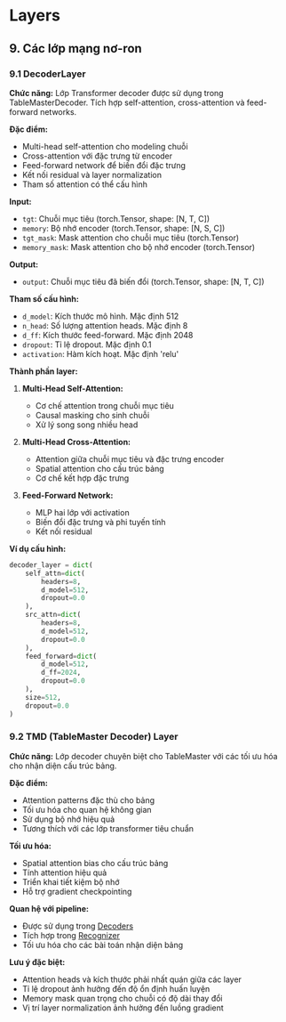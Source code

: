 
# Layers

## 9. Các lớp mạng nơ-ron

### 9.1 DecoderLayer

**Chức năng:** Lớp Transformer decoder được sử dụng trong TableMasterDecoder. Tích hợp self-attention, cross-attention và feed-forward networks.

**Đặc điểm:**
- Multi-head self-attention cho modeling chuỗi
- Cross-attention với đặc trưng từ encoder
- Feed-forward network để biến đổi đặc trưng
- Kết nối residual và layer normalization
- Tham số attention có thể cấu hình

**Input:**
- `tgt`: Chuỗi mục tiêu (torch.Tensor, shape: [N, T, C])
- `memory`: Bộ nhớ encoder (torch.Tensor, shape: [N, S, C])
- `tgt_mask`: Mask attention cho chuỗi mục tiêu (torch.Tensor)
- `memory_mask`: Mask attention cho bộ nhớ encoder (torch.Tensor)

**Output:**
- `output`: Chuỗi mục tiêu đã biến đổi (torch.Tensor, shape: [N, T, C])

**Tham số cấu hình:**
- `d_model`: Kích thước mô hình. Mặc định 512
- `n_head`: Số lượng attention heads. Mặc định 8
- `d_ff`: Kích thước feed-forward. Mặc định 2048
- `dropout`: Tỉ lệ dropout. Mặc định 0.1
- `activation`: Hàm kích hoạt. Mặc định 'relu'

**Thành phần layer:**

1. **Multi-Head Self-Attention:**
   - Cơ chế attention trong chuỗi mục tiêu
   - Causal masking cho sinh chuỗi
   - Xử lý song song nhiều head

2. **Multi-Head Cross-Attention:**
   - Attention giữa chuỗi mục tiêu và đặc trưng encoder
   - Spatial attention cho cấu trúc bảng
   - Cơ chế kết hợp đặc trưng

3. **Feed-Forward Network:**
   - MLP hai lớp với activation
   - Biến đổi đặc trưng và phi tuyến tính
   - Kết nối residual

**Ví dụ cấu hình:**
```python
decoder_layer = dict(
    self_attn=dict(
        headers=8,
        d_model=512,
        dropout=0.0
    ),
    src_attn=dict(
        headers=8,
        d_model=512,
        dropout=0.0
    ),
    feed_forward=dict(
        d_model=512,
        d_ff=2024,
        dropout=0.0
    ),
    size=512,
    dropout=0.0
)
```

### 9.2 TMD (TableMaster Decoder) Layer

**Chức năng:** Lớp decoder chuyên biệt cho TableMaster với các tối ưu hóa cho nhận diện cấu trúc bảng.

**Đặc điểm:**
- Attention patterns đặc thù cho bảng
- Tối ưu hóa cho quan hệ không gian
- Sử dụng bộ nhớ hiệu quả
- Tương thích với các lớp transformer tiêu chuẩn

**Tối ưu hóa:**
- Spatial attention bias cho cấu trúc bảng
- Tính attention hiệu quả
- Triển khai tiết kiệm bộ nhớ
- Hỗ trợ gradient checkpointing

**Quan hệ với pipeline:**
- Được sử dụng trong [Decoders](../decoders/README.md)
- Tích hợp trong [Recognizer](../recognizer/README.md)
- Tối ưu hóa cho các bài toán nhận diện bảng

**Lưu ý đặc biệt:**
- Attention heads và kích thước phải nhất quán giữa các layer
- Tỉ lệ dropout ảnh hưởng đến độ ổn định huấn luyện
- Memory mask quan trọng cho chuỗi có độ dài thay đổi
- Vị trí layer normalization ảnh hưởng đến luồng gradient
